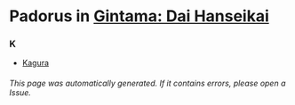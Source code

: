 # Padorus in [Gintama: Dai Hanseikai](https://myanimelist.net/anime/10643/Gintama__Dai_Hanseikai)

### K
* [Kagura](https://github.com/shadow578/Project-Padoru/blob/master/table-of-contents/characters/Kagura.md)

###### This page was automatically generated. If it contains errors, please open a Issue.
